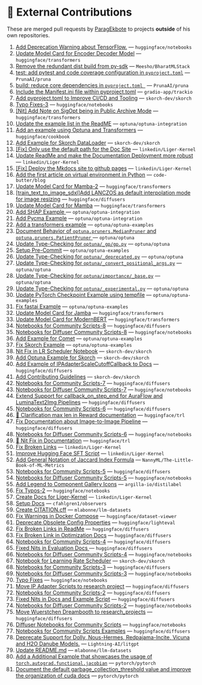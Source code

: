 # 💼 External Contributions

These are merged pull requests by [ParagEkbote](https://github.com/ParagEkbote) to projects **outside** of his own repositories.

1. [Add Deprecation Warning about TensorFlow.](https://github.com/huggingface/notebooks/pull/605) — `huggingface/notebooks`
2. [Update Model Card for Encoder Decoder Model](https://github.com/huggingface/transformers/pull/39272) — `huggingface/transformers`
3. [Remove the redundant dist build from py-sdk](https://github.com/Meesho/BharatMLStack/pull/168) — `Meesho/BharatMLStack`
4. [test: add pytest and code coverage configuration in `pyproject.toml`](https://github.com/PrunaAI/pruna/pull/230) — `PrunaAI/pruna`
5. [build: reduce core dependencies in `pyproject.toml `](https://github.com/PrunaAI/pruna/pull/227) — `PrunaAI/pruna`
6. [Include the Manifest.ini file within pyproject.toml](https://github.com/gradio-app/trackio/pull/75) — `gradio-app/trackio`
7. [Add pyproject.toml to Improve CI/CD and Tooling](https://github.com/skorch-dev/skorch/pull/1108) — `skorch-dev/skorch`
8. [Typo Fixes-3](https://github.com/huggingface/notebooks/pull/598) — `huggingface/notebooks`
9. [[Nit] Add Note on SigOpt being in Public Archive Mode](https://github.com/huggingface/transformers/pull/38610) — `huggingface/transformers`
10. [Update the example list in the ReadME](https://github.com/optuna/optuna-integration/pull/234) — `optuna/optuna-integration`
11. [Add an example using Optuna and Transformers](https://github.com/huggingface/cookbook/pull/304) — `huggingface/cookbook`
12. [Add Example for Skorch DataLoader](https://github.com/skorch-dev/skorch/pull/1105) — `skorch-dev/skorch`
13. [[Fix] Only use the default path for the Doc Site](https://github.com/linkedin/Liger-Kernel/pull/727) — `linkedin/Liger-Kernel`
14. [Update ReadMe and make the Documentation Deployment more robust](https://github.com/linkedin/Liger-Kernel/pull/726) — `linkedin/Liger-Kernel`
15. [[Fix] Deploy the Mkdocs site to github pages](https://github.com/linkedin/Liger-Kernel/pull/724) — `linkedin/Liger-Kernel`
16. [Add the first article on virtual environment in Python](https://github.com/code-butter/blog/pull/1) — `code-butter/blog`
17. [Update Model Card for Mamba-2](https://github.com/huggingface/transformers/pull/37951) — `huggingface/transformers`
18. [[train_text_to_image_sdxl]Add LANCZOS as default interpolation mode for image resizing](https://github.com/huggingface/diffusers/pull/11455) — `huggingface/diffusers`
19. [Update Model Card for Mamba](https://github.com/huggingface/transformers/pull/37863) — `huggingface/transformers`
20. [Add SHAP Example ](https://github.com/optuna/optuna-integration/pull/227) — `optuna/optuna-integration`
21. [Add Pycma Example](https://github.com/optuna/optuna-integration/pull/226) — `optuna/optuna-integration`
22. [Add a transformers example](https://github.com/optuna/optuna-examples/pull/322) — `optuna/optuna-examples`
23. [Document Behavior of `optuna.pruners.MedianPruner` and `optuna.pruners.PatientPruner` ](https://github.com/optuna/optuna/pull/6055) — `optuna/optuna`
24. [Update Type-Checking for `optuna/_gp/gp.py`](https://github.com/optuna/optuna/pull/6053) — `optuna/optuna`
25. [Setup Pre-Commit](https://github.com/optuna/optuna-examples/pull/316) — `optuna/optuna-examples`
26. [Update Type-Checking for `optuna/_deprecated.py`](https://github.com/optuna/optuna/pull/6051) — `optuna/optuna`
27. [Update Type-Checking for `optuna/_convert_positional_args.py`](https://github.com/optuna/optuna/pull/6050) — `optuna/optuna`
28. [Update Type-Checking for `optuna/importance/_base.py`](https://github.com/optuna/optuna/pull/6046) — `optuna/optuna`
29. [Update Type-Checking for `optuna/_experimental.py`](https://github.com/optuna/optuna/pull/6045) — `optuna/optuna`
30. [Update PyTorch Checkpoint Example using tempfile](https://github.com/optuna/optuna-examples/pull/313) — `optuna/optuna-examples`
31. [Fix fastai Example](https://github.com/optuna/optuna-examples/pull/312) — `optuna/optuna-examples`
32. [Update Model Card for Jamba](https://github.com/huggingface/transformers/pull/37152) — `huggingface/transformers`
33. [Update Model Card for ModernBERT](https://github.com/huggingface/transformers/pull/37052) — `huggingface/transformers`
34. [Notebooks for Community Scripts-8](https://github.com/huggingface/diffusers/pull/11128) — `huggingface/diffusers`
35. [Notebooks for Diffuser Community Scripts-8](https://github.com/huggingface/notebooks/pull/559) — `huggingface/notebooks`
36. [Add Example for Comet](https://github.com/optuna/optuna-examples/pull/305) — `optuna/optuna-examples`
37. [Fix Skorch Example](https://github.com/optuna/optuna-examples/pull/303) — `optuna/optuna-examples`
38. [Nit Fix in LR Scheduler Notebook](https://github.com/skorch-dev/skorch/pull/1099) — `skorch-dev/skorch`
39. [Add Optuna Example for Skorch](https://github.com/skorch-dev/skorch/pull/1098) — `skorch-dev/skorch`
40. [Add Example of IPAdapterScaleCutoffCallback to Docs](https://github.com/huggingface/diffusers/pull/10934) — `huggingface/diffusers`
41. [Add Contributing Guidelines](https://github.com/skorch-dev/skorch/pull/1097) — `skorch-dev/skorch`
42. [Notebooks for Community Scripts-7](https://github.com/huggingface/diffusers/pull/10846) — `huggingface/diffusers`
43. [Notebooks for Diffuser Community Scripts-7](https://github.com/huggingface/notebooks/pull/554) — `huggingface/notebooks`
44. [Extend Support for callback_on_step_end for AuraFlow and LuminaText2Img Pipelines](https://github.com/huggingface/diffusers/pull/10746) — `huggingface/diffusers`
45. [Notebooks for Community Scripts-6](https://github.com/huggingface/diffusers/pull/10713) — `huggingface/diffusers`
46. [📖 Clarification max len in Reward documentation](https://github.com/huggingface/trl/pull/2740) — `huggingface/trl`
47. [Fix Documentation about Image-to-Image Pipeline](https://github.com/huggingface/diffusers/pull/10704) — `huggingface/diffusers`
48. [Notebooks for Diffuser Community Scripts-6](https://github.com/huggingface/notebooks/pull/551) — `huggingface/notebooks`
49. [📖 Nit Fix in Documentation](https://github.com/huggingface/trl/pull/2722) — `huggingface/trl`
50. [Fix Broken Links](https://github.com/linkedin/Liger-Kernel/pull/547) — `linkedin/Liger-Kernel`
51. [Improve Hugging Face SFT Script](https://github.com/linkedin/Liger-Kernel/pull/539) — `linkedin/Liger-Kernel`
52. [Add General Notation of Jaccard Index Formula](https://github.com/NannyML/The-Little-Book-of-ML-Metrics/pull/174) — `NannyML/The-Little-Book-of-ML-Metrics`
53. [Notebooks for Community Scripts-5](https://github.com/huggingface/diffusers/pull/10499) — `huggingface/diffusers`
54. [Notebooks for Diffuser Community Scripts-5](https://github.com/huggingface/notebooks/pull/548) — `huggingface/notebooks`
55. [Add Legend to Component Gallery Icons](https://github.com/argilla-io/distilabel/pull/1090) — `argilla-io/distilabel`
56. [Fix Typos-2](https://github.com/huggingface/notebooks/pull/540) — `huggingface/notebooks`
57. [Create Docs for Liger-Kernel](https://github.com/linkedin/Liger-Kernel/pull/485) — `linkedin/Liger-Kernel`
58. [Setup Docs](https://github.com/cfahlgren1/observers/pull/55) — `cfahlgren1/observers`
59. [Create CITATION.cff](https://github.com/mlabonne/llm-datasets/pull/10) — `mlabonne/llm-datasets`
60. [Fix Warnings in Docker Compose](https://github.com/huggingface/dataset-viewer/pull/3120) — `huggingface/dataset-viewer`
61. [Deprecate Obsolete Config Properties](https://github.com/huggingface/lighteval/pull/433) — `huggingface/lighteval`
62. [Fix Broken Links in ReadMe](https://github.com/huggingface/diffusers/pull/10117) — `huggingface/diffusers`
63. [Fix Broken Link in Optimization Docs](https://github.com/huggingface/diffusers/pull/10105) — `huggingface/diffusers`
64. [Notebooks for Community Scripts-4](https://github.com/huggingface/diffusers/pull/10094) — `huggingface/diffusers`
65. [Fixed Nits in Evaluation Docs ](https://github.com/huggingface/diffusers/pull/10063) — `huggingface/diffusers`
66. [Notebooks for Diffuser Community Scripts-4](https://github.com/huggingface/notebooks/pull/536) — `huggingface/notebooks`
67. [Notebook for Learning Rate Scheduler](https://github.com/skorch-dev/skorch/pull/1074) — `skorch-dev/skorch`
68. [Notebooks for Community Scripts-3](https://github.com/huggingface/diffusers/pull/10032) — `huggingface/diffusers`
69. [Notebooks for Diffuser Community Scripts-3](https://github.com/huggingface/notebooks/pull/535) — `huggingface/notebooks`
70. [Typo Fixes](https://github.com/huggingface/notebooks/pull/530) — `huggingface/notebooks`
71. [Move IP Adapter Scripts to research project](https://github.com/huggingface/diffusers/pull/9960) — `huggingface/diffusers`
72. [Notebooks for Community Scripts-2](https://github.com/huggingface/diffusers/pull/9952) — `huggingface/diffusers`
73. [Fixed Nits in Docs and Example Script](https://github.com/huggingface/diffusers/pull/9940) — `huggingface/diffusers`
74. [Notebooks for Diffuser Community Scripts-2](https://github.com/huggingface/notebooks/pull/527) — `huggingface/notebooks`
75. [Move Wuerstchen Dreambooth to research_projects](https://github.com/huggingface/diffusers/pull/9935) — `huggingface/diffusers`
76. [Diffuser Notebooks for Community Scripts](https://github.com/huggingface/notebooks/pull/525) — `huggingface/notebooks`
77. [ Notebooks for Community Scripts Examples](https://github.com/huggingface/diffusers/pull/9905) — `huggingface/diffusers`
78. [Deprecate Support for Dolly, Nous-Hermes, Redpajama-Incite, Vicuna and H2O Danube Models.](https://github.com/Lightning-AI/litgpt/pull/1821) — `Lightning-AI/litgpt`
79. [Update README.md](https://github.com/mlabonne/llm-datasets/pull/6) — `mlabonne/llm-datasets`
80. [Add a Additional Example that showcases the usage of `torch.autograd.functional.jacobian`](https://github.com/pytorch/pytorch/pull/155683) — `pytorch/pytorch`
81. [Document the default garbage_collection_threshold value and improve the organization of cuda docs](https://github.com/pytorch/pytorch/pull/155341) — `pytorch/pytorch`
